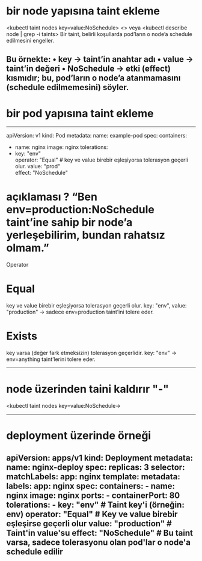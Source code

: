 
# bir node yapısına taint ekleme
<kubectl taint nodes <node-adi> key=value:NoSchedule>
<<kontrol >> <kubectl describe node node01>       veya     <kubectl describe node <node-name> | grep -i taints>
Bir taint, belirli koşullarda pod’ların o node’a schedule edilmesini engeller.

Bu örnekte:
	•	key → taint’in anahtar adı
	•	value → taint’in değeri
	•	NoSchedule → etki (effect) kısmıdır; bu, pod’ların o node’a atanmamasını (schedule edilmemesini) söyler.
---------------------------------
# bir pod yapısına taint ekleme
---
apiVersion: v1
kind: Pod
metadata:
  name: example-pod
spec:
  containers:
  - name: nginx
    image: nginx
  tolerations:
  - key: "env"               
    operator: "Equal"        # key ve value birebir eşleşiyorsa tolerasyon geçerli olur.
    value: "prod"      
    effect: "NoSchedule"
# açıklaması ? “Ben env=production:NoSchedule taint’ine sahip bir node’a yerleşebilirim, bundan rahatsız olmam.”
Operator
# Equal
key ve value birebir eşleşiyorsa tolerasyon geçerli olur.
key: "env", value: "production" → sadece env=production taint’ini tolere eder.
# Exists
key varsa (değer fark etmeksizin) tolerasyon geçerlidir.
key: "env" → env=anything taint’lerini tolere eder.

-----------------------------------------------------------
# node üzerinden taini kaldırır "-"
<kubectl taint nodes <node-adi> key=value:NoSchedule->

----------------------------------------------------------

# deployment üzerinde örneği
apiVersion: apps/v1
kind: Deployment
metadata:
  name: nginx-deploy
spec:
  replicas: 3
  selector:
    matchLabels:
      app: nginx
  template:
    metadata:
      labels:
        app: nginx
    spec:
      containers:
      - name: nginx
        image: nginx
        ports:
        - containerPort: 80
      tolerations:
      - key: "env"                # Taint key'i (örneğin: env)
        operator: "Equal"         # Key ve value birebir eşleşirse geçerli olur
        value: "production"       # Taint'in value'su
        effect: "NoSchedule"      # Bu taint varsa, sadece tolerasyonu olan pod'lar o node'a schedule edilir
---
